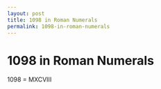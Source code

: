 ```yaml
---
layout: post
title: 1098 in Roman Numerals
permalink: 1098-in-roman-numerals
---
```


# 1098 in Roman Numerals

1098 = MXCVIII

